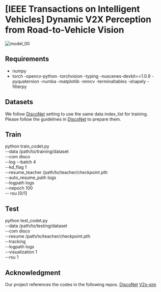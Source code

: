 # [IEEE Transactions on Intelligent Vehicles] Dynamic V2X Perception from Road-to-Vehicle Vision
![model_00](https://github.com/tjy1423317192/AR2VP/assets/64483944/5ab328a7-e69a-45c3-900c-ad2044a7e309)

## Requirements
- numpy
- torch
-opencv-python
-torchvision
-typing
-nuscenes-devkit==1.0.9
-pyquaternion
-numba
-matplotlib
-mmcv
-terminaltables
-shapely
-filterpy

## Datasets
We follow [DiscoNet]([https://github.com/xyutao/fscil](https://github.com/ai4ce/DiscoNet)) setting to use the same data index_list for training. 
Please follow the guidelines in [DiscoNet]([https://github.com/icoz69/CEC-CVPR2021 (https://github.com/ai4ce/DiscoNet)) to prepare them.

## Train
python train_codet.py \
    --data  /path/to/training/dataset \
    --com disco \
    --log --batch 4 \
    --kd_flag 1 \
    --resume_teacher /path/to/teacher/checkpoint.pth \
    --auto_resume_path logs \
    --logpath logs \
    --nepoch 100 \
    -- rsu [0/1]
## Test
python test_codet.py \
    --data /path/to/testing/dataset \
    --com disco \
    --resume /path/to/teacher/checkpoint.pth \
    --tracking \
    --logpath logs \
    --visualization 1 \
    --rsu 1
    
## Acknowledgment
Our project references the codes in the following repos.
[DiscoNet]([https://github.com/xyutao/fscil](https://github.com/ai4ce/DiscoNet))
[V2x-sim]([https://github.com/ai4ce/V2X-Sim])
